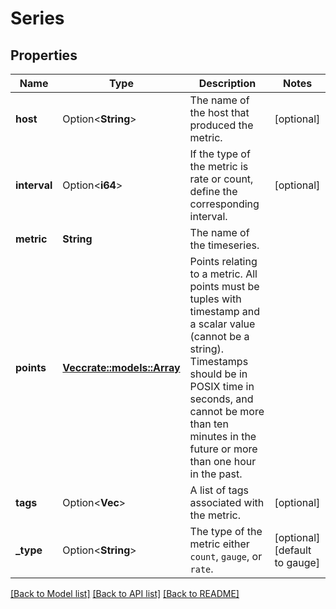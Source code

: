 # Series

## Properties

Name | Type | Description | Notes
------------ | ------------- | ------------- | -------------
**host** | Option<**String**> | The name of the host that produced the metric. | [optional]
**interval** | Option<**i64**> | If the type of the metric is rate or count, define the corresponding interval. | [optional]
**metric** | **String** | The name of the timeseries. | 
**points** | [**Vec<crate::models::Array>**](array.md) | Points relating to a metric. All points must be tuples with timestamp and a scalar value (cannot be a string). Timestamps should be in POSIX time in seconds, and cannot be more than ten minutes in the future or more than one hour in the past. | 
**tags** | Option<**Vec<String>**> | A list of tags associated with the metric. | [optional]
**_type** | Option<**String**> | The type of the metric either `count`, `gauge`, or `rate`. | [optional][default to gauge]

[[Back to Model list]](../README.md#documentation-for-models) [[Back to API list]](../README.md#documentation-for-api-endpoints) [[Back to README]](../README.md)


